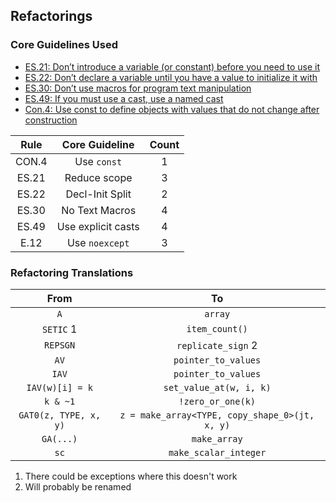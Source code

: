 ## Refactorings

### Core Guidelines Used
* [ES.21: Don’t introduce a variable (or constant) before you need to use it](https://isocpp.github.io/CppCoreGuidelines/CppCoreGuidelines.html#es21-dont-introduce-a-variable-or-constant-before-you-need-to-use-it)
* [ES.22: Don’t declare a variable until you have a value to initialize it with](https://isocpp.github.io/CppCoreGuidelines/CppCoreGuidelines#es22-dont-declare-a-variable-until-you-have-a-value-to-initialize-it-with)
* [ES.30: Don’t use macros for program text manipulation](https://isocpp.github.io/CppCoreGuidelines/CppCoreGuidelines#es30-dont-use-macros-for-program-text-manipulation)
* [ES.49: If you must use a cast, use a named cast](https://isocpp.github.io/CppCoreGuidelines/CppCoreGuidelines#es49-if-you-must-use-a-cast-use-a-named-cast)
* [Con.4: Use const to define objects with values that do not change after construction](https://isocpp.github.io/CppCoreGuidelines/CppCoreGuidelines#con4-use-const-to-define-objects-with-values-that-do-not-change-after-construction)

| Rule  |   Core Guideline   | Count |
| :---: | :----------------: | :---: |
| CON.4 |    Use `const`     |   1   |
| ES.21 |    Reduce scope    |   3   |
| ES.22 |  Decl-Init Split   |   2   |
| ES.30 |   No Text Macros   |   4   |
| ES.49 | Use explicit casts |   4   |
| E.12  |   Use `noexcept`   |   3   |

### Refactoring Translations

|         From          |                       To                       |
| :-------------------: | :--------------------------------------------: |
|          `A`          |                    `array`                     |
|       `SETIC` 1       |                 `item_count()`                 |
|       `REPSGN`        |               `replicate_sign` 2               |
|         `AV`          |              `pointer_to_values`               |
|         `IAV`         |              `pointer_to_values`               |
|    `IAV(w)[i] = k`    |            `set_value_at(w, i, k)`             |
|       `k & ~1`        |               `!zero_or_one(k)`                |
| `GAT0(z, TYPE, x, y)` | `z = make_array<TYPE, copy_shape_0>(jt, x, y)` |
|       `GA(...)`       |                  `make_array`                  |
|         `sc`          |             `make_scalar_integer`              |

1. There could be exceptions where this doesn't work
2. Will probably be renamed
